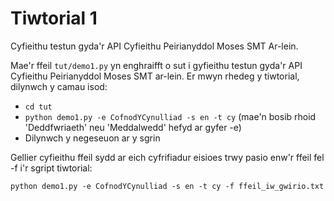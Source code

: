 # Tiwtorial 1

Cyfieithu testun gyda'r API Cyfieithu Peirianyddol Moses SMT Ar-lein.

Mae'r ffeil `tut/demo1.py` yn enghraifft o sut i gyfieithu testun gyda'r API Cyfieithu Peirianyddol Moses SMT ar-lein.
Er mwyn rhedeg y tiwtorial, dilynwch y camau isod:

* `cd tut`
* `python demo1.py -e CofnodYCynulliad -s en -t cy` (mae'n bosib rhoid 'Deddfwriaeth' neu 'Meddalwedd' hefyd ar gyfer -e)
* Dilynwch y negeseuon ar y sgrin

Gellier cyfieithu ffeil sydd ar eich cyfrifiadur eisioes trwy pasio enw'r ffeil fel -f i'r sgript tiwtorial:

`python demo1.py -e CofnodYCynulliad -s en -t cy -f ffeil_iw_gwirio.txt`
